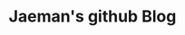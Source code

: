 <!-- markdownlint-disable-next-line -->
<div align="center">

  <!-- markdownlint-disable-next-line -->
  # Jaeman's github Blog
